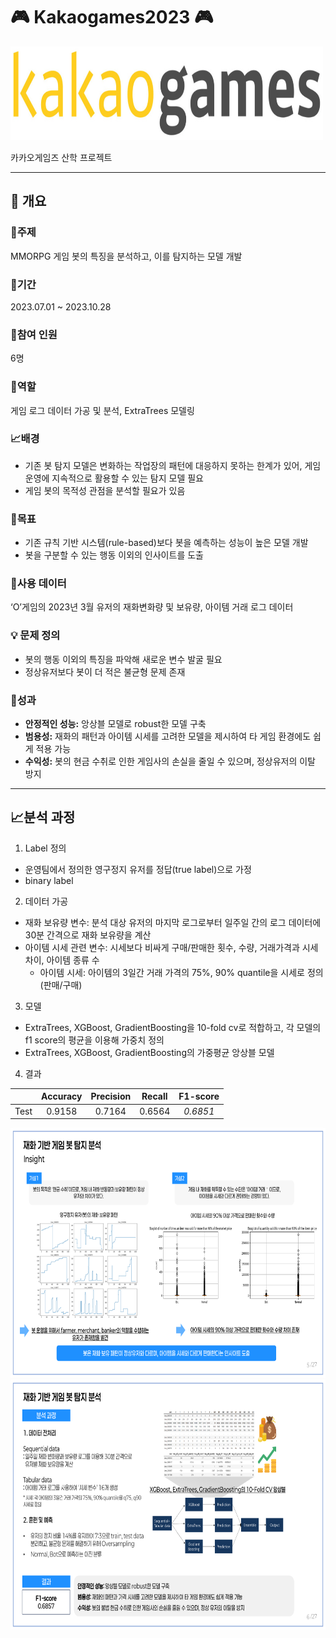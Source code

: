 # :video_game: Kakaogames2023 :video_game:

<img src="./kakaogames_image2023/카겜.jpeg" width="500" height="150"/>

카카오게임즈 산학 프로젝트

----------------------

## :book: 개요

### :dart:주제

MMORPG 게임 봇의 특징을 분석하고, 이를 탐지하는 모델 개발

### :calendar:기간
2023.07.01 ~ 2023.10.28

### :busts_in_silhouette:참여 인원
6명

### :memo:역할
게임 로그 데이터 가공 및 분석, ExtraTrees 모델링

### :chart_with_upwards_trend:배경
- 기존 봇 탐지 모델은 변화하는 작업장의 패턴에 대응하지 못하는 한계가 있어, 게임 운영에 지속적으로 활용할 수 있는 탐지 모델 필요
- 게임 봇의 목적성 관점을 분석할 필요가 있음

### :triangular_flag_on_post:목표
- 기존 규칙 기반 시스템(rule-based)보다 봇을 예측하는 성능이 높은 모델 개발
- 봇을 구분할 수 있는 행동 이외의 인사이트를 도출 

### :open_file_folder:사용 데이터
‘O’게임의 2023년 3월 유저의 재화변화량 및 보유량, 아이템 거래 로그 데이터


### :bulb: 문제 정의
- 봇의 행동 이외의 특징을 파악해 새로운 변수 발굴 필요
- 정상유저보다 봇이 더 적은 불균형 문제 존재

### :crown:성과

- **안정적인 성능:** 앙상블 모델로 robust한 모델 구축
- **범용성:** 재화의 패턴과 아이템 시세를 고려한 모델을 제시하여 타 게임 환경에도 쉽게 적용 가능
- **수익성:** 봇의 현금 수취로 인한 게임사의 손실을 줄일 수 있으며, 정상유저의 이탈 방지


---------

## :chart_with_upwards_trend:분석 과정

1. Label 정의
- 운영팀에서 정의한 영구정지 유저를 정답(true label)으로 가정
- binary label

2. 데이터 가공
- 재화 보유량 변수: 분석 대상 유저의 마지막 로그로부터 일주일 간의 로그 데이터에 30분 간격으로 재화 보유량을 계산
- 아이템 시세 관련 변수: 시세보다 비싸게 구매/판매한 횟수, 수량, 거래가격과 시세 차이, 아이템 종류 수
  - 아이템 시세: 아이템의 3일간 거래 가격의 75%, 90% quantile을 시세로 정의(판매/구매)
  
3. 모델
- ExtraTrees, XGBoost, GradientBoosting을 10-fold cv로 적합하고, 각 모델의 f1 score의 평균을 이용해 가중치 정의
- ExtraTrees, XGBoost, GradientBoosting의 가중평균 앙상블 모델

4. 결과

||Accuracy|Precision|Recall|F1-score|
|:---:|:---:|:---:|:---:|:---:|
|Test|0.9158|0.7164|0.6564|*0.6851*|

<img src="./kakaogames_image2023/취업 포트폴리오 최종_5.png" width="800" height="400"/>
<img src="./kakaogames_image2023/취업 포트폴리오 최종_6.png" width="800" height="400"/>

